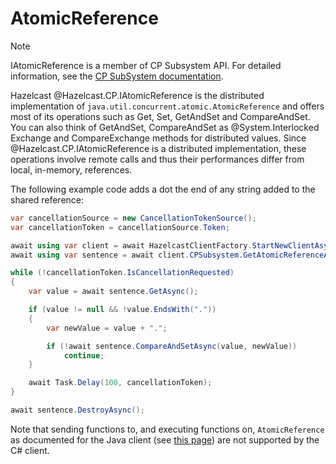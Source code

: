 # AtomicReference

> [!NOTE]
> IAtomicReference is a member of CP Subsystem API. For detailed information, see the [CP SubSystem documentation](../cpsubsystem.md).

Hazelcast @Hazelcast.CP.IAtomicReference is the distributed implementation of `java.util.concurrent.atomic.AtomicReference` and offers most of its operations such as Get, Set, GetAndSet and CompareAndSet. You can also think of GetAndSet, CompareAndSet as @System.Interlocked Exchange and CompareExchange methods for distributed values. Since @Hazelcast.CP.IAtomicReference is a distributed implementation, these operations involve remote calls and thus their performances differ from local, in-memory, references.

The following example code adds a dot the end of any string added to the shared reference:

```csharp
var cancellationSource = new CancellationTokenSource();
var cancellationToken = cancellationSource.Token;

await using var client = await HazelcastClientFactory.StartNewClientAsync(options);
await using var sentence = await client.CPSubsystem.GetAtomicReferenceAsync<string>("sentence-unique-key");

while (!cancellationToken.IsCancellationRequested)
{
    var value = await sentence.GetAsync();

    if (value != null && !value.EndsWith("."))
    {
        var newValue = value + ".";

        if (!await sentence.CompareAndSetAsync(value, newValue))
            continue;
    }

    await Task.Delay(100, cancellationToken);
}

await sentence.DestroyAsync();
```

Note that sending functions to, and executing functions on, `AtomicReference` as documented for the Java client (see [this page](https://docs.hazelcast.com/hazelcast/latest/data-structures/iatomicreference)) are not supported by the C# client.